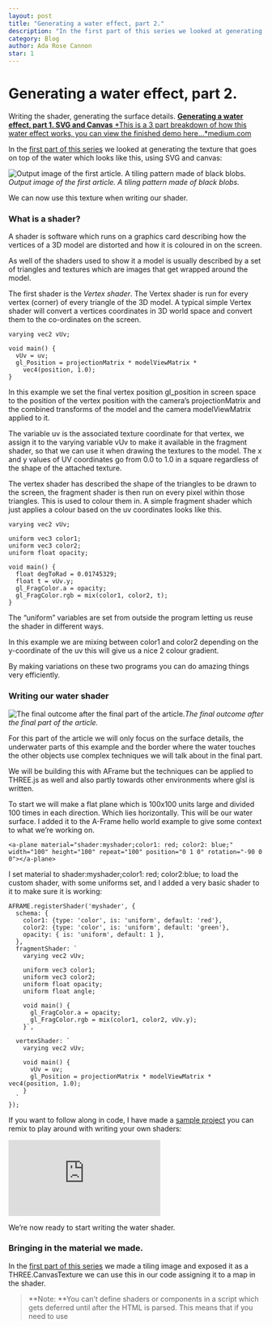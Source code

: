```yaml
---
layout: post
title: "Generating a water effect, part 2."
description: "In the first part of this series we looked at generating the texture that goes on top of the water which looks like this, using SVG and canvas:"
category: Blog
author: Ada Rose Cannon
star: 1
---
```


# Generating a water effect, part 2.

Writing the shader, generating the surface details.
[**Generating a water effect, part 1. SVG and Canvas**
*This is a 3 part breakdown of how this water effect works, you can view the finished demo here…*medium.com](https://medium.com/samsung-internet-dev/generating-a-water-effect-part-1-svg-and-canvas-2ad07060cc0d)

In the [first part of this series](https://medium.com/samsung-internet-dev/generating-a-water-effect-part-1-svg-and-canvas-2ad07060cc0d) we looked at generating the texture that goes on top of the water which looks like this, using SVG and canvas:

![Output image of the first article. A tiling pattern made of black blobs.](https://cdn-images-1.medium.com/max/2000/1*DJvZtIdovu2GDSeLvxd4JA.png)*Output image of the first article. A tiling pattern made of black blobs.*

We can now use this texture when writing our shader.

### What is a shader?

A shader is software which runs on a graphics card describing how the vertices of a 3D model are distorted and how it is coloured in on the screen.

As well of the shaders used to show it a model is usually described by a set of triangles and textures which are images that get wrapped around the model.

The first shader is the *Vertex shader*. The Vertex shader is run for every vertex (corner) of every triangle of the 3D model. A typical simple Vertex shader will convert a vertices coordinates in 3D world space and convert them to the co-ordinates on the screen.

    varying vec2 vUv;

    void main() {
      vUv = uv;
      gl_Position = projectionMatrix * modelViewMatrix *
        vec4(position, 1.0);
    }

In this example we set the final vertex position gl_position in screen space to the position of the vertex position with the camera’s projectionMatrix and the combined transforms of the model and the camera modelViewMatrix applied to it.

The variable uv is the associated texture coordinate for that vertex, we assign it to the varying variable vUv to make it available in the fragment shader, so that we can use it when drawing the textures to the model. The x and y values of UV coordinates go from 0.0 to 1.0 in a square regardless of the shape of the attached texture.

The vertex shader has described the shape of the triangles to be drawn to the screen, the fragment shader is then run on every pixel within those triangles. This is used to colour them in. A simple fragment shader which just applies a colour based on the uv coordinates looks like this.

    varying vec2 vUv;
    
    uniform vec3 color1;
    uniform vec3 color2;
    uniform float opacity;

    void main() {
      float degToRad = 0.01745329;
      float t = vUv.y;
      gl_FragColor.a = opacity;
      gl_FragColor.rgb = mix(color1, color2, t);
    }

The “uniform” variables are set from outside the program letting us reuse the shader in different ways.

In this example we are mixing between color1 and color2 depending on the y-coordinate of the uv this will give us a nice 2 colour gradient.

By making variations on these two programs you can do amazing things very efficiently.

### Writing our water shader

![The final outcome after the final part of the article.](https://cdn-images-1.medium.com/max/2000/1*XEd0nXZ4wFHvx6jxE8tE-g.png)*The final outcome after the final part of the article.*

For this part of the article we will only focus on the surface details, the underwater parts of this example and the border where the water touches the other objects use complex techniques we will talk about in the final part.

We will be building this with AFrame but the techniques can be applied to THREE.js as well and also partly towards other environments where glsl is written.

To start we will make a flat plane which is 100x100 units large and divided 100 times in each direction. Which lies horizontally. This will be our water surface. I added it to the A-Frame hello world example to give some context to what we’re working on.

    <a-plane material="shader:myshader;color1: red; color2: blue;" width="100" height="100" repeat="100" position="0 1 0" rotation="-90 0 0"></a-plane>

I set material to shader:myshader;color1: red; color2:blue; to load the custom shader, with some uniforms set, and I added a very basic shader to it to make sure it is working:

    AFRAME.registerShader('myshader', {
      schema: {
        color1: {type: 'color', is: 'uniform', default: 'red'},
        color2: {type: 'color', is: 'uniform', default: 'green'},
        opacity: { is: 'uniform', default: 1 },
      },
      fragmentShader: `
        varying vec2 vUv;

        uniform vec3 color1;
        uniform vec3 color2;
        uniform float opacity;
        uniform float angle;

        void main() {
          gl_FragColor.a = opacity;
          gl_FragColor.rgb = mix(color1, color2, vUv.y);
        }`,

      vertexShader: `
        varying vec2 vUv;

        void main() {
          vUv = uv;
          gl_Position = projectionMatrix * modelViewMatrix * vec4(position, 1.0);
        }
      `
    });

If you want to follow along in code, I have made a [sample project](https://glitch.com/edit/#!/ada-shader-starter?path=index.html:101:26) you can remix to play around with writing your own shaders:

<iframe src="https://cdn.embedly.com/widgets/media.html?src=https%3A%2F%2Fglitch.com%2Fembed%2F%23%21%2Fembed%2Fada-shader-starter%3FpreviewSize%3D0%26attributionHidden%3Dfalse%26sidebarCollapsed%3Dfalse%26path%3Dindex.html%26previewFirst%3Dfalse&amp;dntp=1&amp;display_name=Glitch&amp;url=https%3A%2F%2Fglitch.com%2Fembed%2F%23%21%2Fembed%2Fada-shader-starter&amp;image=https%3A%2F%2Fglitch.com%2Fedit%2Fimages%2Flogos%2Fglitch%2Fsocial-card%402x.png&amp;key=a19fcc184b9711e1b4764040d3dc5c07&amp;type=text%2Fhtml&amp;schema=glitch" allowfullscreen frameborder="0" scrolling="no"></iframe>

We’re now ready to start writing the water shader.

### Bringing in the material we made.

In the [first part of this series](https://medium.com/samsung-internet-dev/generating-a-water-effect-part-1-svg-and-canvas-2ad07060cc0d) we made a tiling image and exposed it as a THREE.CanvasTexture we can use this in our code assigning it to a map in the shader.
> **Note: **You can’t define shaders or components in a script which gets deferred until after the HTML is parsed. This means that if you need to use <script type="module"> then you should either use the dynamic import() function instead, or use AFRAME’s registerPrimitive to assign the shader material, that way the newly made components and shaders get assigned correctly.

**Step 1.** Add a new map uniform to the material, this is done in the schema part of registerShader. We then import it into the shader code with uniform sampler2D map; and use this map using the texture2D function. We’re multiplying it by 100.0 to make it repeat many times.

    AFRAME.registerShader("**water**", {
      schema: {
        **map: { type: "map", is: "uniform" }**
      },

      fragmentShader: `
        varying vec2 vUv;
        **uniform sampler2D map;**

        void main() {
          gl_FragColor = **texture2D( map, vUv*100.0 )**;
        }`,

      vertexShader: `
        varying vec2 vUv;

        void main() {
          vUv = uv;
          gl_Position = projectionMatrix * modelViewMatrix * vec4(position, 1.0);
        }`
    });

**Step2. **Apply the texture we made earlier to the material. This is done in an Aframe component to assign the material’s map property which we defined in the schema in the last step.

    AFRAME.registerComponent("**water-helper**", {
      async init() {
        const {**generateCausticCanvasTexture**} = await import("./waterTexture.js");
        this.el.setAttribute('**material**', '**map**', **generateCausticCanvasTexture**(15));
      }
    });

Because we couldn’t use JS modules to import our script I did it dynamically using import("waterTexture.js") in the init. Which works fine.

**Step 3. **Add our new shader and component to the entity we made.

    <a-plane **material="shader:water" water-helper** width="100" height="100" repeat="100" position="0 1 0" rotation="-90 0 0"></a-plane>

Finally test it:

![](https://cdn-images-1.medium.com/max/2000/1*b5bA1ZvIWf0-_kEiBJsMGg.png)

The texture is in and works! It tiles nicely. The code within the glitch project I made earlier is here:

<iframe src="https://cdn.embedly.com/widgets/media.html?src=https%3A%2F%2Fglitch.com%2Fembed%2F%23%21%2Fembed%2Fada-shader-starter%3FpreviewSize%3D0%26attributionHidden%3Dfalse%26sidebarCollapsed%3Dfalse%26path%3Dwater-step1.html%26previewFirst%3Dfalse&amp;dntp=1&amp;display_name=Glitch&amp;url=https%3A%2F%2Fglitch.com%2Fembed%2F%23%21%2Fembed%2Fada-shader-starter&amp;image=https%3A%2F%2Fglitch.com%2Fedit%2Fimages%2Flogos%2Fglitch%2Fsocial-card%402x.png&amp;key=a19fcc184b9711e1b4764040d3dc5c07&amp;type=text%2Fhtml&amp;schema=glitch" allowfullscreen frameborder="0" scrolling="no"></iframe>

### Recolouring our texture

To let the user define the colours we will add two new variables to the schema. The nice thing about using the type:"color" uniforms is that AFrame will automatically convert from HTML colour codes into a vec3 with each channel set between 0.0 and 1.0.

    schema: {
      map: { type: "map", is: "uniform" },
      **basecolor: {type: "color", is: "uniform", default: "blue" },
      foamcolor: {type: "color", is: "uniform", default: "pink" }**
    },
    fragmentShader: `
      varying vec2 vUv;
      uniform sampler2D map;
    **  uniform vec3 basecolor;
      uniform vec3 foamcolor;**

      void main() {
        gl_FragColor.a = 1.0;
        vec3 color = texture2D( map, vUv*100.0 ).rgb;
        **gl_FragColor.rgb = mix(basecolor, foamcolor, color.r);**
      }`,

This sets the output colour to the basecolor if the texture is dark and the foamcolor if it is light.

![The foam is pink the water is blue](https://cdn-images-1.medium.com/max/2000/1*OEP1-JS8WFndQ2m-Y8YJDQ.png)*The foam is pink the water is blue*

### Animating the water effect

To animate something then something will need change with respect to time. We can bring in a time property with the time uniform which is the time in milliseconds.

    schema: {
      map: { type: "map", is: "uniform" },
      basecolor: { type: "color", is: "uniform", default: "blue" },
      foamcolor: { type: "color", is: "uniform", default: "pink" },
      **time: { type: "time", is: "uniform" },**
    },
    fragmentShader: `
     varying vec2 vUv;
     uniform sampler2D map;
     uniform vec3 basecolor;
     uniform vec3 foamcolor;
     **uniform float time;**

    void main() {
      gl_FragColor.a = 1.0;
      vec3 color = texture2D( map,
        vUv*100.0 + **0.2*vec2(cos(time*0.001), sin(time*0.001))**
      ).rgb;
      gl_FragColor.rgb = mix(basecolor, foamcolor, color.r);
    }`

This moves the texture in a little circle, we multiply time by 0.001 since milliseconds is way too fast. So it now does one loop per second.

This effect is a start but doesn’t feel water like. What we can do is compress and stretch certain areas by having the distortion depend on the UV coordinates. By having some parts stretched more than others is a great way to hide that the pattern is a tiling pattern.

    vec3 color = texture2D( map,
      vUv * 100.0 +
      0.5*vec2(
        cos(time*0.001*0.1),
        sin(time*0.001*0.1)
      ) +
      0.1*vec2(
        cos(time*0.0012+3.2*100.0*vUv.x),
        sin(time*0.001+3.0*100.0*vUv.y)
      )
    ).rgb;

![](https://cdn-images-1.medium.com/max/2000/1*KCbtZjBOaHVHZ0KtEqH4sQ.png)

There are lots of ways to tweak this to get the animation to feel how you like. I’m going to reuse the texture for a second layer of water by sampling it again at a different coordinate.

    vec3 color2 = texture2D( map,
      vUv * 130.0 +
      0.8*vec2(
        cos(time*0.001*0.1),
        sin(time*0.001*0.1)
      ) +
      0.01*vec2(
        cos(1.7 + time*0.0012+3.2*100.0*vUv.x),
        sin(1.7 + time*0.001+3.0*100.0*vUv.y)
      )
    ).rgb;
    gl_FragColor.rgb = mix(basecolor * clamp(1.0 - color2, 0.9, 1.0), foamcolor, color.r);

![](https://cdn-images-1.medium.com/max/2000/1*6gQ1Q91WCgzDLOfUxmNKqA.png)

The demo for this step is here:
[**Shader Test**
*Edit description*ada-shader-starter.glitch.me](https://ada-shader-starter.glitch.me/water-step3.html)

The code is here:

<iframe src="https://cdn.embedly.com/widgets/media.html?src=https%3A%2F%2Fglitch.com%2Fembed%2F%23%21%2Fembed%2Fada-shader-starter%3FpreviewSize%3D0%26attributionHidden%3Dfalse%26sidebarCollapsed%3Dfalse%26path%3Dwater-step3.html%26previewFirst%3Dfalse&amp;dntp=1&amp;display_name=Glitch&amp;url=https%3A%2F%2Fglitch.com%2Fembed%2F%23%21%2Fembed%2Fada-shader-starter&amp;image=https%3A%2F%2Fglitch.com%2Fedit%2Fimages%2Flogos%2Fglitch%2Fsocial-card%402x.png&amp;key=a19fcc184b9711e1b4764040d3dc5c07&amp;type=text%2Fhtml&amp;schema=glitch" allowfullscreen frameborder="0" scrolling="no"></iframe>

### Adding transparency

To see the content underneath the simplest option would be to enable transparency on the material

    <a-plane material="shader:water;**transparent:true;**" water-helper width="100" height="100" repeat="100" position="0 1 0" rotation="-90 0 0"></a-plane>

then set the alpha channel in the shader itself.

    gl_FragColor.a = 0.5;

![Transparent water.](https://cdn-images-1.medium.com/max/2000/1*hSNh-GwhWMRo1fpMGBgygw.png)*Transparent water.*

### Making Waves

So far most of what we have been doing has been in the *fragment shader *the fragment shader is not the only place we can do interesting things, the vertex shader will let us change the shape of the surface of the water to give us waves!

Since we are editing the vertices we need to make sure there are enough of them so ensure there are enough segments of the plane:

    <a-plane material="shader:water;transparent:true;" **segments-width="100" segments-height="100"** water-helper width="100" height="100" repeat="100" position="0 1 0" rotation="-90 0 0"></a-plane>

Then in the **Vertex Shader** we will add an offset to the position of each element to offset it by a little bit in the Z direction.

    vertexShader: `
      varying vec2 vUv;
      **uniform float time;**

      void main() {
        vUv = uv;
        **vec3 newPos = position;**
        **float t = time*0.001;**
    **    newPos.z += .05 * (
          cos(0.5*t+100.0*vUv.x) + sin(0.5*t+100.0*vUv.y)
        );**
        gl_Position = projectionMatrix * modelViewMatrix * vec4(**newPos**, 1.0);
      }
    `

![](https://cdn-images-1.medium.com/max/2000/1*n2nPHGuqVUG76-Mz2FgATA.png)

This now makes the water itself rise and fall in a pleasing way. The final code:

<iframe src="https://cdn.embedly.com/widgets/media.html?src=https%3A%2F%2Fglitch.com%2Fembed%2F%23%21%2Fembed%2Fada-shader-starter%3FpreviewSize%3D0%26attributionHidden%3Dfalse%26sidebarCollapsed%3Dfalse%26path%3Dwater-step4.html%26previewFirst%3Dfalse&amp;dntp=1&amp;display_name=Glitch&amp;url=https%3A%2F%2Fglitch.com%2Fembed%2F%23%21%2Fembed%2Fada-shader-starter&amp;image=https%3A%2F%2Fglitch.com%2Fedit%2Fimages%2Flogos%2Fglitch%2Fsocial-card%402x.png&amp;key=a19fcc184b9711e1b4764040d3dc5c07&amp;type=text%2Fhtml&amp;schema=glitch" allowfullscreen frameborder="0" scrolling="no"></iframe>

### Adding depth

The opacity and the waves have a nice effect but it does introduce the artefacts at the back of the scene where the water overlaps itself.

Also deeper bits are just as visible as bits near the surface of the water. By knowing the depth of the geometry under the water we can do lots of neat effects to make it look really nice.

Getting the depth can be done by rendering the scene twice, once to get the depth then the final render to the screen. This gives a nice effect but currently has trouble in VR, once I have worked out the VR issues I will post *Part Three* describing how that is done.



By Ada Rose Cannon on March 2, 2020.

[Canonical link](https://medium.com/samsung-internet-dev/generating-a-water-effect-part-2-92317a5a6889)
